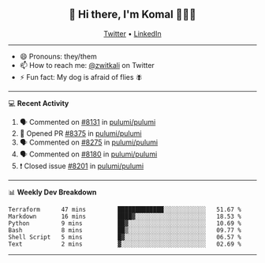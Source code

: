 <h2 align="center"> 👋 Hi there, I'm Komal 🧑🏾‍💻 </h2>
<p align="center">
    <a href="https://twitter.com/zwitkali">Twitter</a> •
    <a href="https://www.linkedin.com/in/komal-ali/">LinkedIn</a>
</p>

--------

- 😄 Pronouns: they/them
- 📫 How to reach me: [@zwitkali](https://twitter.com/zwitkali) on Twitter
- ⚡ Fun fact: My dog is afraid of flies 🪰

--------
💻 **Recent Activity**

<!--START_SECTION:activity-->
1. 🗣 Commented on [#8131](https://github.com/pulumi/pulumi/issues/8131) in [pulumi/pulumi](https://github.com/pulumi/pulumi)
2. 💪 Opened PR [#8375](https://github.com/pulumi/pulumi/pull/8375) in [pulumi/pulumi](https://github.com/pulumi/pulumi)
3. 🗣 Commented on [#8275](https://github.com/pulumi/pulumi/issues/8275) in [pulumi/pulumi](https://github.com/pulumi/pulumi)
4. 🗣 Commented on [#8180](https://github.com/pulumi/pulumi/issues/8180) in [pulumi/pulumi](https://github.com/pulumi/pulumi)
5. ❗️ Closed issue [#8201](https://github.com/pulumi/pulumi/issues/8201) in [pulumi/pulumi](https://github.com/pulumi/pulumi)
<!--END_SECTION:activity-->

--------

📊 **Weekly Dev Breakdown**
<!--START_SECTION:waka-->

```text
Terraform      47 mins         █████████████░░░░░░░░░░░░   51.67 %
Markdown       16 mins         ████▓░░░░░░░░░░░░░░░░░░░░   18.53 %
Python         9 mins          ██▓░░░░░░░░░░░░░░░░░░░░░░   10.69 %
Bash           8 mins          ██▒░░░░░░░░░░░░░░░░░░░░░░   09.77 %
Shell Script   5 mins          █▓░░░░░░░░░░░░░░░░░░░░░░░   06.57 %
Text           2 mins          ▓░░░░░░░░░░░░░░░░░░░░░░░░   02.69 %
```

<!--END_SECTION:waka-->

--------
